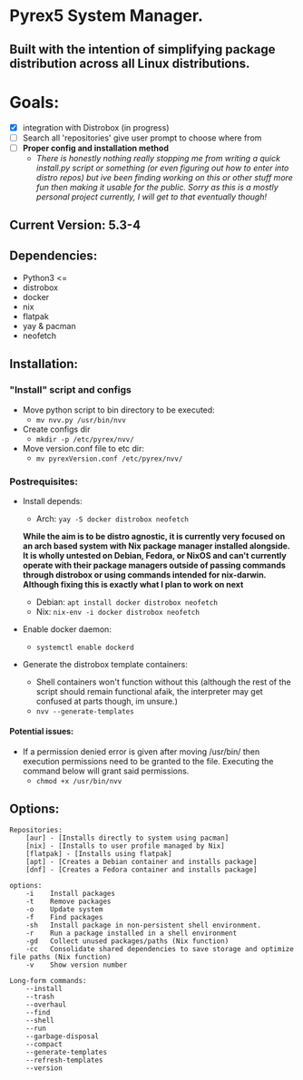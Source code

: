 # Pyrex5 System Manager.
## Built with the intention of simplifying package distribution across all Linux distributions. 

# Goals:
- [x] integration with Distrobox (in progress)
- [ ] Search all 'repositories' give user prompt to choose where from
- [ ] **Proper config and installation method**
  - *There is honestly nothing really stopping me from writing a quick install.py script or something (or even figuring out how to enter into distro repos) but ive been finding working on this or other stuff more fun then making it usable for the public. Sorry as this is a mostly personal project currently, I will get to that eventually though!*
## Current Version: 5.3-4

## Dependencies:
- Python3 <=
- distrobox
- docker
- nix 
- flatpak
- yay & pacman
- neofetch

## Installation: 
### "Install" script and configs
- Move python script to bin directory to be executed:
  - `mv nvv.py /usr/bin/nvv`
- Create configs dir
  - `mkdir -p /etc/pyrex/nvv/`
- Move version.conf file to etc dir:
  - `mv pyrexVersion.conf /etc/pyrex/nvv/`
### Postrequisites:
- Install depends: 
  - Arch: `yay -S docker distrobox neofetch`
  
  **While the aim is to be distro agnostic, it is currently very focused on an arch based system with Nix package manager installed alongside. It is wholly untested on Debian, Fedora, or NixOS and can't currently operate with their package managers outside of passing commands through distrobox or using commands intended for nix-darwin. Although fixing this is exactly what I plan to work on next**
  - Debian: `apt install docker distrobox neofetch`
  - Nix: `nix-env -i docker distrobox neofetch`
- Enable docker daemon:
  - `systemctl enable dockerd`
- Generate the distrobox template containers:
  - Shell containers won't function without this (although the rest of the script should remain functional afaik, the interpreter may get confused at parts though, im unsure.)
  - `nvv --generate-templates`

#### Potential issues:
- If a permission denied error is given after moving /usr/bin/ then execution permissions need to be granted to the file. Executing the command below will grant said permissions.
  - `chmod +x /usr/bin/nvv`

## Options:
```
Repositories:
    [aur] - [Installs directly to system using pacman]
    [nix] - [Installs to user profile managed by Nix]
    [flatpak] - [Installs using flatpak]
    [apt] - [Creates a Debian container and installs package]
    [dnf] - [Creates a Fedora container and installs package]

options:
    -i    Install packages
    -t    Remove packages
    -o    Update system
    -f    Find packages
    -sh   Install package in non-persistent shell environment.
    -r    Run a package installed in a shell environment
    -gd   Collect unused packages/paths (Nix function)
    -cc   Consolidate shared dependencies to save storage and optimize file paths (Nix function)
    -v    Show version number

Long-form commands:
    --install
    --trash
    --overhaul
    --find
    --shell
    --run
    --garbage-disposal
    --compact
    --generate-templates
    --refresh-templates
    --version

```
